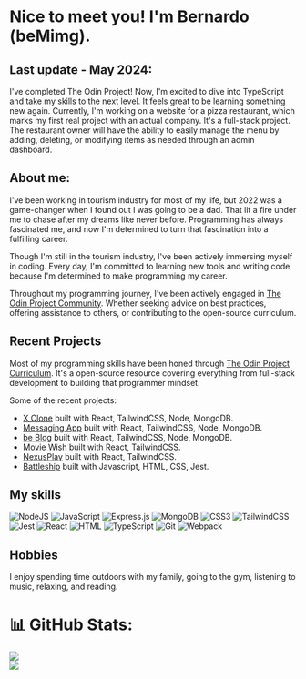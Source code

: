 # Nice to meet you! I'm Bernardo (beMimg).

## Last update - May 2024:
I've completed The Odin Project! Now, I'm excited to dive into TypeScript and take my skills to the next level. It feels great to be learning something new again. Currently, I'm working on a website for a pizza restaurant, which marks my first real project with an actual company. It's a full-stack project. The restaurant owner will have the ability to easily manage the menu by adding, deleting, or modifying items as needed through an admin dashboard.

## About me:
I've been working in tourism industry for most of my life, but 2022 was a game-changer when I found out I was going to be a dad. That lit a fire under me to chase after my dreams like never before. Programming has always fascinated me, and now I'm determined to turn that fascination into a fulfilling career.

Though I'm still in the tourism industry, I've been actively immersing myself in coding. Every day, I'm committed to learning new tools and writing code because I'm determined to make programming my career.

Throughout my programming journey, I've been actively engaged in [The Odin Project Community](https://github.com/TheOdinProject). Whether seeking advice on best practices, offering assistance to others, or contributing to the open-source curriculum.

## Recent Projects

Most of my programming skills have been honed through [The Odin Project Curriculum](https://github.com/TheOdinProject/curriculum). It's a open-source resource covering everything from full-stack development to building that programmer mindset.

Some of the recent projects:

- [X Clone](https://github.com/beMimg/frontend_x_clone) built with React, TailwindCSS, Node, MongoDB.
- [Messaging App](https://github.com/beMimg/frontend_messaging_app) built with React, TailwindCSS, Node, MongoDB.
- [be Blog](https://github.com/beMimg/frontend_beBlog) built with React, TailwindCSS, Node, MongoDB.
- [Movie Wish](https://github.com/beMimg/movies-app) built with React, TailwindCSS.
- [NexusPlay](https://github.com/beMimg/nexus-play) built with React, TailwindCSS.
- [Battleship](https://github.com/beMimg/battleship) built with Javascript, HTML, CSS, Jest.

## My skills
![NodeJS](https://img.shields.io/badge/Node%20js-339933?style=for-the-badge&logo=nodedotjs&logoColor=white) ![JavaScript](https://img.shields.io/badge/javascript-%23323330.svg?style=for-the-badge&logo=javascript&logoColor=%23F7DF1E) ![Express.js](https://img.shields.io/badge/Express%20js-000000?style=for-the-badge&logo=express&logoColor=white) ![MongoDB](https://img.shields.io/badge/MongoDB-%234ea94b.svg?style=for-the-badge&logo=mongodb&logoColor=white) ![CSS3](https://img.shields.io/badge/css3-%231572B6.svg?style=for-the-badge&logo=css3&logoColor=white) ![TailwindCSS](https://img.shields.io/badge/tailwindcss-%2338B2AC.svg?style=for-the-badge&logo=tailwind-css&logoColor=white) ![Jest](https://img.shields.io/badge/-jest-%23C21325?style=for-the-badge&logo=jest&logoColor=white) ![React](https://img.shields.io/badge/React-20232A?style=for-the-badge&logo=react&logoColor=61DAFB) ![HTML](https://img.shields.io/badge/HTML5-E34F26?style=for-the-badge&logo=html5&logoColor=white) ![TypeScript](https://img.shields.io/badge/TypeScript-007ACC?style=for-the-badge&logo=typescript&logoColor=white) ![Git](https://img.shields.io/badge/GIT-E44C30?style=for-the-badge&logo=git&logoColor=white) ![Webpack](https://img.shields.io/badge/Webpack-8DD6F9?style=for-the-badge&logo=Webpack&logoColor=white)

## Hobbies
I enjoy spending time outdoors with my family, going to the gym, listening to music, relaxing, and reading.

# 📊 GitHub Stats:
![](https://github-readme-streak-stats.herokuapp.com/?user=beMimg&theme=dark&hide_border=false)<br/>
![](https://github-readme-stats.vercel.app/api/top-langs/?username=beMimg&theme=dark&hide_border=false&include_all_commits=false&count_private=false&layout=compact)
